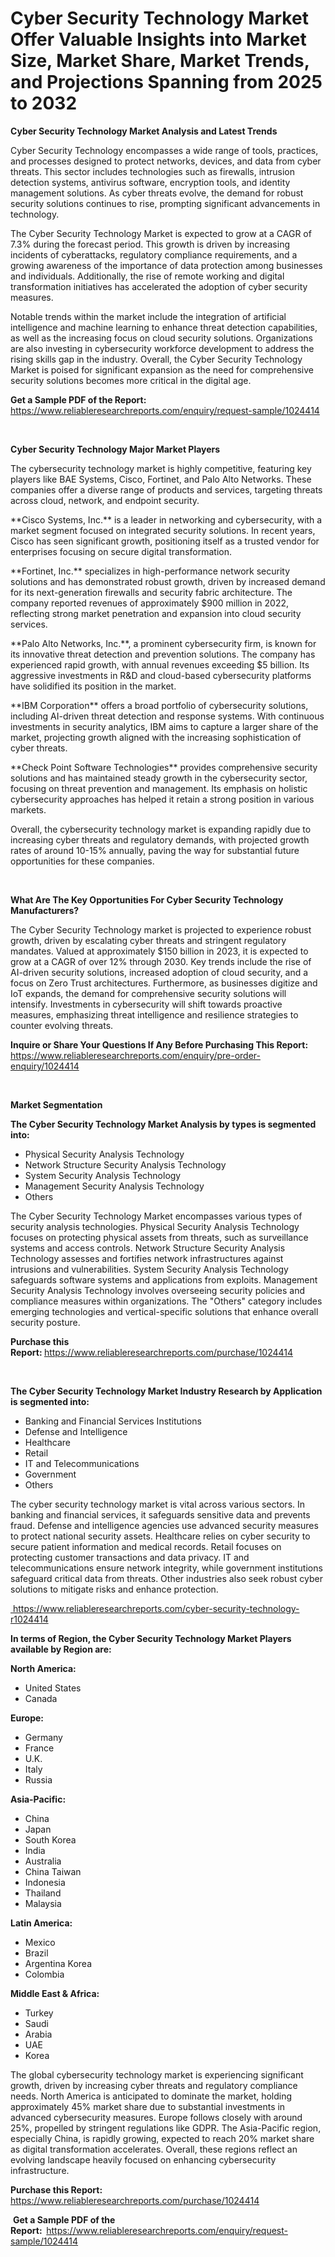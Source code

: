 <p><h1>Cyber Security Technology Market Offer Valuable Insights into Market Size, Market Share, Market Trends, and Projections Spanning from 2025 to 2032</h1></p><p><strong>Cyber Security Technology Market Analysis and Latest Trends</strong></p>
<p><p>Cyber Security Technology encompasses a wide range of tools, practices, and processes designed to protect networks, devices, and data from cyber threats. This sector includes technologies such as firewalls, intrusion detection systems, antivirus software, encryption tools, and identity management solutions. As cyber threats evolve, the demand for robust security solutions continues to rise, prompting significant advancements in technology.</p><p>The Cyber Security Technology Market is expected to grow at a CAGR of 7.3% during the forecast period. This growth is driven by increasing incidents of cyberattacks, regulatory compliance requirements, and a growing awareness of the importance of data protection among businesses and individuals. Additionally, the rise of remote working and digital transformation initiatives has accelerated the adoption of cyber security measures.</p><p>Notable trends within the market include the integration of artificial intelligence and machine learning to enhance threat detection capabilities, as well as the increasing focus on cloud security solutions. Organizations are also investing in cybersecurity workforce development to address the rising skills gap in the industry. Overall, the Cyber Security Technology Market is poised for significant expansion as the need for comprehensive security solutions becomes more critical in the digital age.</p></p>
<p><strong>Get a Sample PDF of the Report:&nbsp;</strong> <a href="https://www.reliableresearchreports.com/enquiry/request-sample/1024414?utm_campaign=2098&utm_medium=2&utm_source=Github&utm_content=ia&utm_term=17042025&utm_id=cyber-security-technology">https://www.reliableresearchreports.com/enquiry/request-sample/1024414</a></p>
<p>&nbsp;</p>
<p><strong>Cyber Security Technology Major Market Players</strong></p>
<p><p>The cybersecurity technology market is highly competitive, featuring key players like BAE Systems, Cisco, Fortinet, and Palo Alto Networks. These companies offer a diverse range of products and services, targeting threats across cloud, network, and endpoint security.</p><p>**Cisco Systems, Inc.** is a leader in networking and cybersecurity, with a market segment focused on integrated security solutions. In recent years, Cisco has seen significant growth, positioning itself as a trusted vendor for enterprises focusing on secure digital transformation.</p><p>**Fortinet, Inc.** specializes in high-performance network security solutions and has demonstrated robust growth, driven by increased demand for its next-generation firewalls and security fabric architecture. The company reported revenues of approximately $900 million in 2022, reflecting strong market penetration and expansion into cloud security services.</p><p>**Palo Alto Networks, Inc.**, a prominent cybersecurity firm, is known for its innovative threat detection and prevention solutions. The company has experienced rapid growth, with annual revenues exceeding $5 billion. Its aggressive investments in R&D and cloud-based cybersecurity platforms have solidified its position in the market.</p><p>**IBM Corporation** offers a broad portfolio of cybersecurity solutions, including AI-driven threat detection and response systems. With continuous investments in security analytics, IBM aims to capture a larger share of the market, projecting growth aligned with the increasing sophistication of cyber threats.</p><p>**Check Point Software Technologies** provides comprehensive security solutions and has maintained steady growth in the cybersecurity sector, focusing on threat prevention and management. Its emphasis on holistic cybersecurity approaches has helped it retain a strong position in various markets.</p><p>Overall, the cybersecurity technology market is expanding rapidly due to increasing cyber threats and regulatory demands, with projected growth rates of around 10-15% annually, paving the way for substantial future opportunities for these companies.</p></p>
<p>&nbsp;</p>
<p><strong>What Are The Key Opportunities For Cyber Security Technology Manufacturers?</strong></p>
<p><p>The Cyber Security Technology market is projected to experience robust growth, driven by escalating cyber threats and stringent regulatory mandates. Valued at approximately $150 billion in 2023, it is expected to grow at a CAGR of over 12% through 2030. Key trends include the rise of AI-driven security solutions, increased adoption of cloud security, and a focus on Zero Trust architectures. Furthermore, as businesses digitize and IoT expands, the demand for comprehensive security solutions will intensify. Investments in cybersecurity will shift towards proactive measures, emphasizing threat intelligence and resilience strategies to counter evolving threats.</p></p>
<p><strong>Inquire or Share Your Questions If Any Before Purchasing This Report:</strong> <a href="https://www.reliableresearchreports.com/enquiry/pre-order-enquiry/1024414?utm_campaign=2098&utm_medium=2&utm_source=Github&utm_content=ia&utm_term=17042025&utm_id=cyber-security-technology">https://www.reliableresearchreports.com/enquiry/pre-order-enquiry/1024414</a></p>
<p>&nbsp;</p>
<p><strong>Market Segmentation</strong></p>
<p><strong>The Cyber Security Technology Market Analysis by types is segmented into:</strong></p>
<p><ul><li>Physical Security Analysis Technology</li><li>Network Structure Security Analysis Technology</li><li>System Security Analysis Technology</li><li>Management Security Analysis Technology</li><li>Others</li></ul></p>
<p><p>The Cyber Security Technology Market encompasses various types of security analysis technologies. Physical Security Analysis Technology focuses on protecting physical assets from threats, such as surveillance systems and access controls. Network Structure Security Analysis Technology assesses and fortifies network infrastructures against intrusions and vulnerabilities. System Security Analysis Technology safeguards software systems and applications from exploits. Management Security Analysis Technology involves overseeing security policies and compliance measures within organizations. The "Others" category includes emerging technologies and vertical-specific solutions that enhance overall security posture.</p></p>
<p><strong>Purchase this Report:&nbsp;</strong><a href="https://www.reliableresearchreports.com/purchase/1024414?utm_campaign=2098&utm_medium=2&utm_source=Github&utm_content=ia&utm_term=17042025&utm_id=cyber-security-technology">https://www.reliableresearchreports.com/purchase/1024414</a></p>
<p>&nbsp;</p>
<p><strong>The Cyber Security Technology Market Industry Research by Application is segmented into:</strong></p>
<p><ul><li>Banking and Financial Services Institutions</li><li>Defense and Intelligence</li><li>Healthcare</li><li>Retail</li><li>IT and Telecommunications</li><li>Government</li><li>Others</li></ul></p>
<p><p>The cyber security technology market is vital across various sectors. In banking and financial services, it safeguards sensitive data and prevents fraud. Defense and intelligence agencies use advanced security measures to protect national security assets. Healthcare relies on cyber security to secure patient information and medical records. Retail focuses on protecting customer transactions and data privacy. IT and telecommunications ensure network integrity, while government institutions safeguard critical data from threats. Other industries also seek robust cyber solutions to mitigate risks and enhance protection.</p></p>
<p><a href="https://www.reliableresearchreports.com/cyber-security-technology-r1024414?utm_campaign=2098&utm_medium=2&utm_source=Github&utm_content=ia&utm_term=17042025&utm_id=cyber-security-technology">&nbsp;https://www.reliableresearchreports.com/cyber-security-technology-r1024414</a></p>
<p><strong>In terms of Region, the Cyber Security Technology Market Players available by Region are:</strong></p>
<p>
    <p> <strong> North America: </strong>
        <ul>
            <li>United States</li>
            <li>Canada</li>
        </ul>
        </p> 
    <p> <strong> Europe: </strong>
        <ul>
            <li>Germany</li>
            <li>France</li>
            <li>U.K.</li>
            <li>Italy</li>
            <li>Russia</li>
        </ul>
        </p> 
    <p> <strong> Asia-Pacific: </strong>
        <ul>
            <li>China</li>
            <li>Japan</li>
            <li>South Korea</li>
            <li>India</li>
            <li>Australia</li>
            <li>China Taiwan</li>
            <li>Indonesia</li>
            <li>Thailand</li>
            <li>Malaysia</li>
        </ul>
        </p> 
    <p> <strong> Latin America: </strong>
        <ul>
            <li>Mexico</li>
            <li>Brazil</li>
            <li>Argentina Korea</li>
            <li>Colombia</li>
        </ul>
        </p> 
    <p> <strong> Middle East & Africa: </strong>
        <ul>
            <li>Turkey</li>
            <li>Saudi</li>
            <li>Arabia</li>
            <li>UAE</li>
            <li>Korea</li>
        </ul>
    </p>
    </p>
<p><p>The global cybersecurity technology market is experiencing significant growth, driven by increasing cyber threats and regulatory compliance needs. North America is anticipated to dominate the market, holding approximately 45% market share due to substantial investments in advanced cybersecurity measures. Europe follows closely with around 25%, propelled by stringent regulations like GDPR. The Asia-Pacific region, especially China, is rapidly growing, expected to reach 20% market share as digital transformation accelerates. Overall, these regions reflect an evolving landscape heavily focused on enhancing cybersecurity infrastructure.</p></p>
<p><strong>Purchase this Report: </strong><a href="https://www.reliableresearchreports.com/purchase/1024414?utm_campaign=2098&utm_medium=2&utm_source=Github&utm_content=ia&utm_term=17042025&utm_id=cyber-security-technology">https://www.reliableresearchreports.com/purchase/1024414</a></p>
<p>&nbsp;<strong>Get a Sample PDF of the Report:&nbsp;&nbsp;</strong><a href="https://www.reliableresearchreports.com/enquiry/request-sample/1024414?utm_campaign=2098&utm_medium=2&utm_source=Github&utm_content=ia&utm_term=17042025&utm_id=cyber-security-technology">https://www.reliableresearchreports.com/enquiry/request-sample/1024414</a></p>
<p><strong></strong></p>
<p><p></p><p></p><p></p></p>